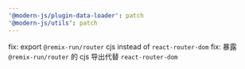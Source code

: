 ```yaml
---
'@modern-js/plugin-data-loader': patch
'@modern-js/utils': patch
---
```


fix: export `@remix-run/router` cjs instead of `react-router-dom`
fix: 暴露 `@remix-run/router` 的 cjs 导出代替 `react-router-dom`

